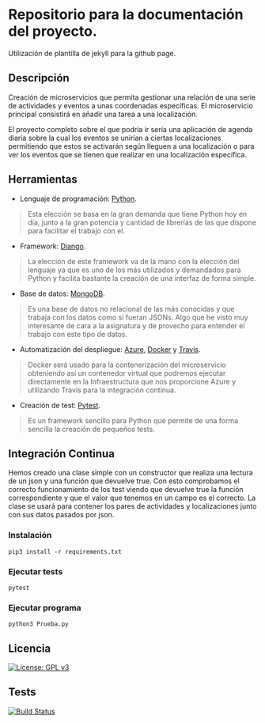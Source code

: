 # Repositorio para la documentación del proyecto.
Utilización de plantilla de jekyll para la github page.

## Descripción
Creación de microservicios que permita gestionar una relación de una serie de actividades y eventos a unas coordenadas específicas.
El microservicio principal consistirá en añadir una tarea a una localización.

El proyecto completo sobre el que podría ir sería una aplicación de agenda diaria sobre la cual los eventos se unirían a ciertas localizaciones permitiendo que estos se activarán según lleguen a una localización o para ver los eventos que se tienen que realizar en una localización específica.

## Herramientas
- Lenguaje de programación: [Python](https://www.python.org/).
> Esta elección se basa en la gran demanda que tiene Python hoy en día, junto a la gran potencia y cantidad de librerías de las que dispone para facilitar el trabajo con el.

- Framework: [Django](https://www.djangoproject.com/).
> La elección de este framework va de la mano con la elección del lenguaje ya que es uno de los más utilizados y demandados para Python y facilita bastante la creación de una interfaz de forma simple.

- Base de datos: [MongoDB](https://www.mongodb.com/).
> Es una base de datos no relacional de las más conocidas y que trabaja con los datos como si fueran JSONs. Algo que he visto muy interesante de cara a la asignatura y de provecho para entender el trabajo con este tipo de datos.

- Automatización del despliegue: [Azure](https://azure.microsoft.com/en-us/), [Docker](https://www.docker.com/) y [Travis](https://travis-ci.org/).
> Docker será usado para la contenerización del microservicio obteniendo así un contenedor virtual que podremos ejecutar directamente en la Infraestructura que nos proporcione Azure y utilizando Travis para la integración continua.

- Creación de test: [Pytest](https://docs.pytest.org/en/latest/).
> Es un framework sencillo para Python que permite de una forma sencilla la creación de pequeños tests.

## Integración Continua
Hemos creado una clase simple con un constructor que realiza una lectura de un json y una función que devuelve true.
Con esto comprobamos el correcto funcionamiento de los test viendo que devuelve true la función correspondiente y que el valor que tenemos en un campo es el correcto. La clase se usará para contener los pares de actividades y localizaciones junto con sus datos pasados por json.

### Instalación
`pip3 install -r requirements.txt`

### Ejecutar tests
`pytest`

### Ejecutar programa
`python3 Prueba.py`

## Licencia
[![License: GPL v3](https://img.shields.io/badge/License-GPL%20v3-blue.svg)](https://github.com/antonioJ95/ProyectoIV/blob/master/LICENSE)
## Tests
[![Build Status](https://travis-ci.org/antonioJ95/ProyectoIV.svg?branch=master)](https://travis-ci.org/antonioJ95/ProyectoIV)
